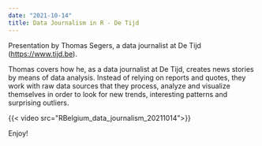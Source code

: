 ```yaml
---
date: "2021-10-14"
title: Data Journalism in R - De Tijd
---
```


Presentation by Thomas Segers, a data journalist at De Tijd (https://www.tijd.be).

Thomas covers how he, as a data journalist at De Tijd, creates news stories by means of data analysis. Instead of relying on reports and quotes, they work with raw data sources that they process, analyze and visualize themselves in order to look for new trends, interesting patterns and surprising outliers.

{{< video src="RBelgium_data_journalism_20211014">}}


Enjoy!




